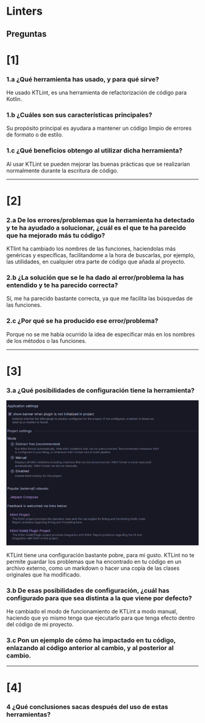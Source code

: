# Linters

## Preguntas

# [1]

### 1.a ¿Qué herramienta has usado, y para qué sirve?

He usado KTLint, es una herramienta de refactorización de código para Kotlin. 

### 1.b ¿Cuáles son sus características principales?

Su propósito principal es ayudara a mantener un código limpio de errores de formato o de estilo.

### 1.c ¿Qué beneficios obtengo al utilizar dicha herramienta?

Al usar KTLint se pueden mejorar las buenas prácticas que se realizarían normalmente durante la escritura de código.

---

# [2]

### 2.a De los errores/problemas que la herramienta ha detectado y te ha ayudado a solucionar, ¿cuál es el que te ha parecido que ha mejorado más tu código?

KTlint ha cambiado los nombres de las funciones, haciendolas más genéricas y específicas, facilitandome a la hora de buscarlas, por ejemplo, las utilidades, en cualquier otra parte de código que añada al proyecto.

### 2.b ¿La solución que se le ha dado al error/problema la has entendido y te ha parecido correcta?

Sí, me ha parecido bastante correcta, ya que me facilita las búsquedas de las funciones.

### 2.c ¿Por qué se ha producido ese error/problema?

Porque no se me había ocurrido la idea de especificar más en los nombres de los métodos o las funciones. 

---

# [3]

### 3.a ¿Qué posibilidades de configuración tiene la herramienta?

![img.png](img.png)

KTLint tiene una configuración bastante pobre, para mi gusto. KTLint no te permite guardar los problemas que ha encontrado en tu código en un archivo externo, como un markdown o hacer una copia de las clases originales que ha modificado.

### 3.b De esas posibilidades de configuración, ¿cuál has configurado para que sea distinta a la que viene por defecto?

He cambiado el modo de funcionamiento de KTLint a modo manual, haciendo que yo mismo tenga que ejecutarlo para que tenga efecto dentro del código de mi proyecto.

### 3.c Pon un ejemplo de cómo ha impactado en tu código, enlazando al código anterior al cambio, y al posterior al cambio.

---

# [4]

### 4 ¿Qué conclusiones sacas después del uso de estas herramientas?
